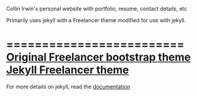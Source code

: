 Collin Irwin's personal website with portfolio, resume, contact details, etc

Primarily uses jekyll with a Freelancer theme modified for use with jekyll.

=========================
[Original Freelancer bootstrap theme ](http://startbootstrap.com/templates/freelancer/)
[Jekyll Freelancer theme](https://github.com/jeromelachaud/freelancer-theme)
=========
For more details on jekyll, read the [documentation](http://jekyllrb.com/)
